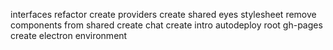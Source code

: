 interfaces refactor
create providers
create shared eyes stylesheet
remove components from shared
create chat
create intro
autodeploy root gh-pages
create electron environment